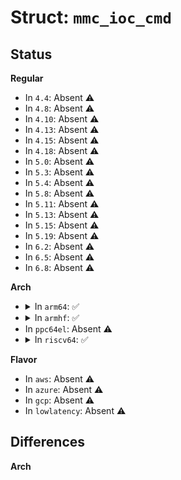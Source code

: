 # Struct: <code>mmc_ioc_cmd</code>

## Status
<b>Regular</b>
<ul>
<li>
In <code>4.4</code>: Absent ⚠️
</li>
<li>
In <code>4.8</code>: Absent ⚠️
</li>
<li>
In <code>4.10</code>: Absent ⚠️
</li>
<li>
In <code>4.13</code>: Absent ⚠️
</li>
<li>
In <code>4.15</code>: Absent ⚠️
</li>
<li>
In <code>4.18</code>: Absent ⚠️
</li>
<li>
In <code>5.0</code>: Absent ⚠️
</li>
<li>
In <code>5.3</code>: Absent ⚠️
</li>
<li>
In <code>5.4</code>: Absent ⚠️
</li>
<li>
In <code>5.8</code>: Absent ⚠️
</li>
<li>
In <code>5.11</code>: Absent ⚠️
</li>
<li>
In <code>5.13</code>: Absent ⚠️
</li>
<li>
In <code>5.15</code>: Absent ⚠️
</li>
<li>
In <code>5.19</code>: Absent ⚠️
</li>
<li>
In <code>6.2</code>: Absent ⚠️
</li>
<li>
In <code>6.5</code>: Absent ⚠️
</li>
<li>
In <code>6.8</code>: Absent ⚠️
</li>
</ul>
<b>Arch</b>
<ul>
<li>
<details>
<summary>In <code>arm64</code>: ✅</summary>

```c
struct mmc_ioc_cmd {
    int write_flag;
    int is_acmd;
    __u32 opcode;
    __u32 arg;
    __u32 response[4];
    unsigned int flags;
    unsigned int blksz;
    unsigned int blocks;
    unsigned int postsleep_min_us;
    unsigned int postsleep_max_us;
    unsigned int data_timeout_ns;
    unsigned int cmd_timeout_ms;
    __u32 __pad;
    __u64 data_ptr;
};
```
</details>
</li>
<li>
<details>
<summary>In <code>armhf</code>: ✅</summary>

```c
struct mmc_ioc_cmd {
    int write_flag;
    int is_acmd;
    __u32 opcode;
    __u32 arg;
    __u32 response[4];
    unsigned int flags;
    unsigned int blksz;
    unsigned int blocks;
    unsigned int postsleep_min_us;
    unsigned int postsleep_max_us;
    unsigned int data_timeout_ns;
    unsigned int cmd_timeout_ms;
    __u32 __pad;
    __u64 data_ptr;
};
```
</details>
</li>
<li>
In <code>ppc64el</code>: Absent ⚠️
</li>
<li>
<details>
<summary>In <code>riscv64</code>: ✅</summary>

```c
struct mmc_ioc_cmd {
    int write_flag;
    int is_acmd;
    __u32 opcode;
    __u32 arg;
    __u32 response[4];
    unsigned int flags;
    unsigned int blksz;
    unsigned int blocks;
    unsigned int postsleep_min_us;
    unsigned int postsleep_max_us;
    unsigned int data_timeout_ns;
    unsigned int cmd_timeout_ms;
    __u32 __pad;
    __u64 data_ptr;
};
```
</details>
</li>
</ul>
<b>Flavor</b>
<ul>
<li>
In <code>aws</code>: Absent ⚠️
</li>
<li>
In <code>azure</code>: Absent ⚠️
</li>
<li>
In <code>gcp</code>: Absent ⚠️
</li>
<li>
In <code>lowlatency</code>: Absent ⚠️
</li>
</ul>

## Differences
<b>Arch</b>
<ul>
</ul>
